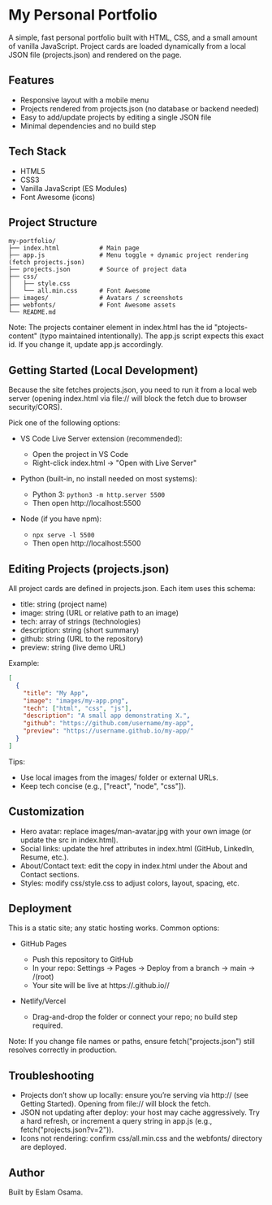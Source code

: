 # My Personal Portfolio

A simple, fast personal portfolio built with HTML, CSS, and a small amount of vanilla JavaScript. Project cards are loaded dynamically from a local JSON file (projects.json) and rendered on the page.

## Features

- Responsive layout with a mobile menu
- Projects rendered from projects.json (no database or backend needed)
- Easy to add/update projects by editing a single JSON file
- Minimal dependencies and no build step

## Tech Stack

- HTML5
- CSS3
- Vanilla JavaScript (ES Modules)
- Font Awesome (icons)

## Project Structure

```
my-portfolio/
├── index.html           # Main page
├── app.js               # Menu toggle + dynamic project rendering (fetch projects.json)
├── projects.json        # Source of project data
├── css/
│   ├── style.css
│   └── all.min.css      # Font Awesome
├── images/              # Avatars / screenshots
├── webfonts/            # Font Awesome assets
└── README.md
```

Note: The projects container element in index.html has the id "ptojects-content" (typo maintained intentionally). The app.js script expects this exact id. If you change it, update app.js accordingly.

## Getting Started (Local Development)

Because the site fetches projects.json, you need to run it from a local web server (opening index.html via file:// will block the fetch due to browser security/CORS).

Pick one of the following options:

- VS Code Live Server extension (recommended):

  - Open the project in VS Code
  - Right-click index.html → "Open with Live Server"

- Python (built-in, no install needed on most systems):

  - Python 3: `python3 -m http.server 5500`
  - Then open http://localhost:5500

- Node (if you have npm):
  - `npx serve -l 5500`
  - Then open http://localhost:5500

## Editing Projects (projects.json)

All project cards are defined in projects.json. Each item uses this schema:

- title: string (project name)
- image: string (URL or relative path to an image)
- tech: array of strings (technologies)
- description: string (short summary)
- github: string (URL to the repository)
- preview: string (live demo URL)

Example:

```json
[
  {
    "title": "My App",
    "image": "images/my-app.png",
    "tech": ["html", "css", "js"],
    "description": "A small app demonstrating X.",
    "github": "https://github.com/username/my-app",
    "preview": "https://username.github.io/my-app/"
  }
]
```

Tips:

- Use local images from the images/ folder or external URLs.
- Keep tech concise (e.g., ["react", "node", "css"]).

## Customization

- Hero avatar: replace images/man-avatar.jpg with your own image (or update the src in index.html).
- Social links: update the href attributes in index.html (GitHub, LinkedIn, Resume, etc.).
- About/Contact text: edit the copy in index.html under the About and Contact sections.
- Styles: modify css/style.css to adjust colors, layout, spacing, etc.

## Deployment

This is a static site; any static hosting works. Common options:

- GitHub Pages

  - Push this repository to GitHub
  - In your repo: Settings → Pages → Deploy from a branch → main → /(root)
  - Your site will be live at https://<username>.github.io/<repo>/

- Netlify/Vercel
  - Drag-and-drop the folder or connect your repo; no build step required.

Note: If you change file names or paths, ensure fetch("projects.json") still resolves correctly in production.

## Troubleshooting

- Projects don’t show up locally: ensure you’re serving via http:// (see Getting Started). Opening from file:// will block the fetch.
- JSON not updating after deploy: your host may cache aggressively. Try a hard refresh, or increment a query string in app.js (e.g., fetch("projects.json?v=2")).
- Icons not rendering: confirm css/all.min.css and the webfonts/ directory are deployed.

## Author

Built by Eslam Osama.
